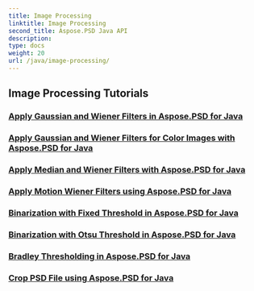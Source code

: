 ```yaml
---
title: Image Processing
linktitle: Image Processing
second_title: Aspose.PSD Java API
description: 
type: docs
weight: 20
url: /java/image-processing/
---
```


## Image Processing Tutorials
### [Apply Gaussian and Wiener Filters in Aspose.PSD for Java](./apply-gaussian-wiener-filters/)
### [Apply Gaussian and Wiener Filters for Color Images with Aspose.PSD for Java](./apply-gaussian-wiener-filters-color-image/)
### [Apply Median and Wiener Filters with Aspose.PSD for Java](./apply-median-wiener-filters/)
### [Apply Motion Wiener Filters using Aspose.PSD for Java](./apply-motion-wiener-filters/)
### [Binarization with Fixed Threshold in Aspose.PSD for Java](./binarization-fixed-threshold/)
### [Binarization with Otsu Threshold in Aspose.PSD for Java](./binarization-otsu-threshold/)
### [Bradley Thresholding in Aspose.PSD for Java](./bradley-thresholding/)
### [Crop PSD File using Aspose.PSD for Java](./crop-psd-file/)